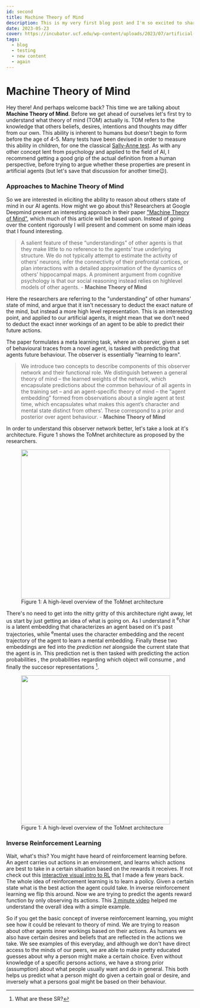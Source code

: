 ```yaml
---
id: second
title: Machine Theory of Mind
description: This is my very first blog post and I'm so excited to share it with you! Also I want to write a bit more because then i can see how the lines will
date: 2023-05-23
cover: https://incubator.ucf.edu/wp-content/uploads/2023/07/artificial-intelligence-new-technology-science-futuristic-abstract-human-brain-ai-technology-cpu-central-processor-unit-chipset-big-data-machine-learning-cyber-mind-domination-generative-ai-scaled-1.jpg
tags:
  - blog
  - testing
  - new content
  - again
---
```


[^1]: What are these SR?

# Machine Theory of Mind
Hey there! And perhaps welcome back?
This time we are talking about **Machine Theory of Mind**. Before we get ahead of ourselves let's first try to understand what theory of mind (TOM) actually is. TOM refers to the knowledge that others beliefs, desires, intentions and thoughts may differ from our own. This ability is inherent to humans but doesn't begin to form before the age of 4-5. Many tests have been devised in order to measure this ability in children, for one the classical <a href="https://en.wikipedia.org/wiki/Sally%E2%80%93Anne_test" target="_blank">Sally-Anne test</a>. As with any other concept lent from psychology and applied to the field of AI, I recommend getting a good grip of the actual definition from a human perspective, before trying to argue whether these properties are present in artificial agents (but let's save that discussion for another time😉).

### Approaches to Machine Theory of Mind
So we are interested in eliciting the ability to reason about others state of mind in our AI agents. How might we go about this? Researchers at Google Deepmind present an interesting approach in their paper <a href="https://axelsorensen.github.io/Reinforcement_Learning_Visualized/" target="_blank">"Machine Theory of Mind"</a>, which much of this article will be based upon. Instead of going over the content rigorously I will present and comment on some main ideas that I found interesting.

> A salient feature of these “understandings” of other agents
is that they make little to no reference to the agents’ true
underlying structure. We do not typically attempt to estimate
the activity of others’ neurons, infer the connectivity
of their prefrontal cortices, or plan interactions with a detailed
approximation of the dynamics of others’ hippocampal
maps. A prominent argument from cognitive psychology
is that our social reasoning instead relies on highlevel
models of other agents. - **Machine Theory of Mind**

Here the researchers are referring to the "understanding" of other humans' state of mind, and argue that it isn't necessary to deduct the exact nature of the mind, but instead a more high level representation. This is an interesting point, and applied to our artificial agents, it might mean that we don't need to deduct the exact inner workings of an agent to be able to predict their future actions.

The paper formulates a meta learning task, where an observer, given a set of behavioural traces from a novel agent, is tasked with predicting that agents future behaviour. The observer is essentially "learning to learn".

> We introduce two concepts to describe components of this
observer network and their functional role. We distinguish
between a general theory of mind – the learned weights
of the network, which encapsulate predictions about the
common behaviour of all agents in the training set – and
an agent-specific theory of mind – the “agent embedding”
formed from observations about a single agent at test time,
which encapsulates what makes this agent’s character and
mental state distinct from others’. These correspond to a
prior and posterior over agent behaviour. - **Machine Theory of Mind**

In order to understand this observer network better, let's take a look at it's architecture. Figure 1 shows the ToMnet architecture as proposed by the researchers.

<figure>
    <img src="/images/architecture.png" width="400" >
    <figcaption>Figure 1: A high-level overview of the ToMnet architecture</figcaption>
</figure>

<span>There's no need to get into the nitty gritty of this architecture right away, let us start by just getting an idea of what is going on. As I understand it <eq><sup>e</sup>char</eq> is a latent embedding that characterizes an agent based on it's past trajectories, while <eq><sup>e</sup>mental</eq> uses the character embedding and the recent trajectory of the agent to learn a mental embedding. Finally these two embeddings are fed into the *prediction net* alongside the current state that the agent is in. This prediction net is then tasked with predicting the action probabilities <Svgs name="pi_hat" offset=""></Svgs>, the probabilities regarding which object will consume <Svgs name="c_hat" offset="-1"></Svgs> , and finally the succesor representations <Svgs name="SR_hat" offset="-1"></Svgs>[^1].







<figure>
    <img src="/images/train_trajectories.png" width="400" >
    <figcaption>Figure 1: A high-level overview of the ToMnet architecture</figcaption>
</figure>


<Alert title="Tangent: Goal directed agents" text="There's no need to get into the nitty gritty of this architecture right away, let us start by just getting an idea of what is going on. As I understand it"></Alert>

### Inverse Reinforcement Learning

Wait, what's this? You might have heard of reinforcement learning before. An agent carries out actions in an environment, and learns which actions are best to take in a certain situation based on the rewards it receives. If not check out this <a href="https://axelsorensen.github.io/Reinforcement_Learning_Visualized/" target="_blank">interactive visual intro to RL</a> that I made a few years back. The whole idea of reinforcement learning is to learn a policy. Given a certain state what is the best action the agent could take. In inverse reinforcement learning we flip this around. Now we are trying to predict the agents reward function by only observing its actions. This <a href="https://www.youtube.com/watch?v=h7uGyBcIeII&t=3s&ab_channel=Udacity" target="_blank">3 minute video</a> helped me understand the overall idea with a simple example.

So if you get the basic concept of inverse reinforcement learning, you might see how it could be relevant to theory of mind. We are trying to reason about other agents inner workings based on their actions. As humans we also have certain desires and beliefs that are reflected in the actions we take. We see examples of this everyday, and although we don't have direct access to the minds of our peers, we are able to make pretty educated guesses about why a person might make a certain choice. Even without knowledge of a specific persons actions, we have a strong prior (assumption) about what people usually want and do in general. This both helps us predict what a person might do given a certain goal or desire, and inversely what a persons goal might be based on their behaviour.


